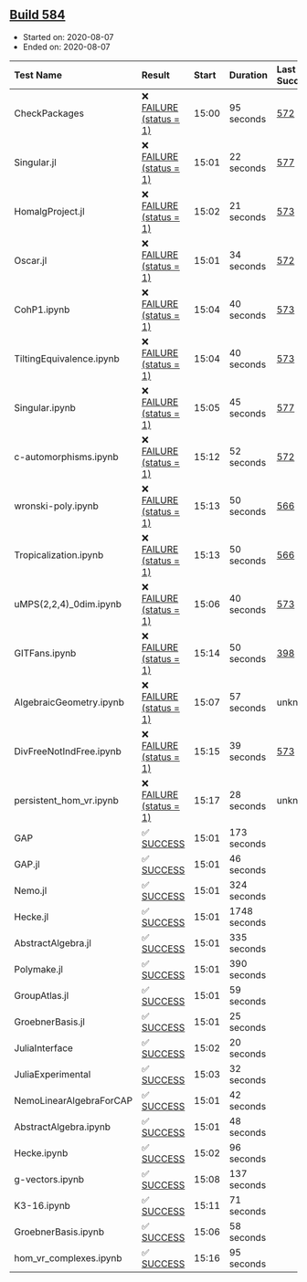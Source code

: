 ## [Build 584](https://oscarci.mathematik.uni-kl.de/job/oscar-stable/584/)

* Started on: 2020-08-07
* Ended on: 2020-08-07

| Test Name    | Result | Start | Duration | Last Success | First Failure |
|:-------------|:-------|:------|:---------|:-------------|:--------------|
| CheckPackages | ❌ [FAILURE (status = 1)](https://oscarci.mathematik.uni-kl.de/job/oscar-stable/584/artifact/logs/build-584/CheckPackages.log) | 15:00 | 95 seconds | [572](https://oscarci.mathematik.uni-kl.de/job/oscar-stable/572/) | [573](https://oscarci.mathematik.uni-kl.de/job/oscar-stable/573/) |
| Singular.jl | ❌ [FAILURE (status = 1)](https://oscarci.mathematik.uni-kl.de/job/oscar-stable/584/artifact/logs/build-584/Singular.jl.log) | 15:01 | 22 seconds | [577](https://oscarci.mathematik.uni-kl.de/job/oscar-stable/577/) | [578](https://oscarci.mathematik.uni-kl.de/job/oscar-stable/578/) |
| HomalgProject.jl | ❌ [FAILURE (status = 1)](https://oscarci.mathematik.uni-kl.de/job/oscar-stable/584/artifact/logs/build-584/HomalgProject.jl.log) | 15:02 | 21 seconds | [573](https://oscarci.mathematik.uni-kl.de/job/oscar-stable/573/) | [574](https://oscarci.mathematik.uni-kl.de/job/oscar-stable/574/) |
| Oscar.jl | ❌ [FAILURE (status = 1)](https://oscarci.mathematik.uni-kl.de/job/oscar-stable/584/artifact/logs/build-584/Oscar.jl.log) | 15:01 | 34 seconds | [572](https://oscarci.mathematik.uni-kl.de/job/oscar-stable/572/) | [573](https://oscarci.mathematik.uni-kl.de/job/oscar-stable/573/) |
| CohP1.ipynb | ❌ [FAILURE (status = 1)](https://oscarci.mathematik.uni-kl.de/job/oscar-stable/584/artifact/logs/build-584/CohP1.ipynb.log) | 15:04 | 40 seconds | [573](https://oscarci.mathematik.uni-kl.de/job/oscar-stable/573/) | [574](https://oscarci.mathematik.uni-kl.de/job/oscar-stable/574/) |
| TiltingEquivalence.ipynb | ❌ [FAILURE (status = 1)](https://oscarci.mathematik.uni-kl.de/job/oscar-stable/584/artifact/logs/build-584/TiltingEquivalence.ipynb.log) | 15:04 | 40 seconds | [573](https://oscarci.mathematik.uni-kl.de/job/oscar-stable/573/) | [574](https://oscarci.mathematik.uni-kl.de/job/oscar-stable/574/) |
| Singular.ipynb | ❌ [FAILURE (status = 1)](https://oscarci.mathematik.uni-kl.de/job/oscar-stable/584/artifact/logs/build-584/Singular.ipynb.log) | 15:05 | 45 seconds | [577](https://oscarci.mathematik.uni-kl.de/job/oscar-stable/577/) | [578](https://oscarci.mathematik.uni-kl.de/job/oscar-stable/578/) |
| c-automorphisms.ipynb | ❌ [FAILURE (status = 1)](https://oscarci.mathematik.uni-kl.de/job/oscar-stable/584/artifact/logs/build-584/c-automorphisms.ipynb.log) | 15:12 | 52 seconds | [572](https://oscarci.mathematik.uni-kl.de/job/oscar-stable/572/) | [573](https://oscarci.mathematik.uni-kl.de/job/oscar-stable/573/) |
| wronski-poly.ipynb | ❌ [FAILURE (status = 1)](https://oscarci.mathematik.uni-kl.de/job/oscar-stable/584/artifact/logs/build-584/wronski-poly.ipynb.log) | 15:13 | 50 seconds | [566](https://oscarci.mathematik.uni-kl.de/job/oscar-stable/566/) | [567](https://oscarci.mathematik.uni-kl.de/job/oscar-stable/567/) |
| Tropicalization.ipynb | ❌ [FAILURE (status = 1)](https://oscarci.mathematik.uni-kl.de/job/oscar-stable/584/artifact/logs/build-584/Tropicalization.ipynb.log) | 15:13 | 50 seconds | [566](https://oscarci.mathematik.uni-kl.de/job/oscar-stable/566/) | [567](https://oscarci.mathematik.uni-kl.de/job/oscar-stable/567/) |
| uMPS(2,2,4)_0dim.ipynb | ❌ [FAILURE (status = 1)](https://oscarci.mathematik.uni-kl.de/job/oscar-stable/584/artifact/logs/build-584/uMPS-2-2-4-_0dim.ipynb.log) | 15:06 | 40 seconds | [573](https://oscarci.mathematik.uni-kl.de/job/oscar-stable/573/) | [574](https://oscarci.mathematik.uni-kl.de/job/oscar-stable/574/) |
| GITFans.ipynb | ❌ [FAILURE (status = 1)](https://oscarci.mathematik.uni-kl.de/job/oscar-stable/584/artifact/logs/build-584/GITFans.ipynb.log) | 15:14 | 50 seconds | [398](https://oscarci.mathematik.uni-kl.de/job/oscar-stable/398/) | [399](https://oscarci.mathematik.uni-kl.de/job/oscar-stable/399/) |
| AlgebraicGeometry.ipynb | ❌ [FAILURE (status = 1)](https://oscarci.mathematik.uni-kl.de/job/oscar-stable/584/artifact/logs/build-584/AlgebraicGeometry.ipynb.log) | 15:07 | 57 seconds | unknown | unknown |
| DivFreeNotIndFree.ipynb | ❌ [FAILURE (status = 1)](https://oscarci.mathematik.uni-kl.de/job/oscar-stable/584/artifact/logs/build-584/DivFreeNotIndFree.ipynb.log) | 15:15 | 39 seconds | [573](https://oscarci.mathematik.uni-kl.de/job/oscar-stable/573/) | [574](https://oscarci.mathematik.uni-kl.de/job/oscar-stable/574/) |
| persistent_hom_vr.ipynb | ❌ [FAILURE (status = 1)](https://oscarci.mathematik.uni-kl.de/job/oscar-stable/584/artifact/logs/build-584/persistent_hom_vr.ipynb.log) | 15:17 | 28 seconds | unknown | unknown |
| GAP | ✅ [SUCCESS](https://oscarci.mathematik.uni-kl.de/job/oscar-stable/584/artifact/logs/build-584/GAP.log) | 15:01 | 173 seconds |  |  |
| GAP.jl | ✅ [SUCCESS](https://oscarci.mathematik.uni-kl.de/job/oscar-stable/584/artifact/logs/build-584/GAP.jl.log) | 15:01 | 46 seconds |  |  |
| Nemo.jl | ✅ [SUCCESS](https://oscarci.mathematik.uni-kl.de/job/oscar-stable/584/artifact/logs/build-584/Nemo.jl.log) | 15:01 | 324 seconds |  |  |
| Hecke.jl | ✅ [SUCCESS](https://oscarci.mathematik.uni-kl.de/job/oscar-stable/584/artifact/logs/build-584/Hecke.jl.log) | 15:01 | 1748 seconds |  |  |
| AbstractAlgebra.jl | ✅ [SUCCESS](https://oscarci.mathematik.uni-kl.de/job/oscar-stable/584/artifact/logs/build-584/AbstractAlgebra.jl.log) | 15:01 | 335 seconds |  |  |
| Polymake.jl | ✅ [SUCCESS](https://oscarci.mathematik.uni-kl.de/job/oscar-stable/584/artifact/logs/build-584/Polymake.jl.log) | 15:01 | 390 seconds |  |  |
| GroupAtlas.jl | ✅ [SUCCESS](https://oscarci.mathematik.uni-kl.de/job/oscar-stable/584/artifact/logs/build-584/GroupAtlas.jl.log) | 15:01 | 59 seconds |  |  |
| GroebnerBasis.jl | ✅ [SUCCESS](https://oscarci.mathematik.uni-kl.de/job/oscar-stable/584/artifact/logs/build-584/GroebnerBasis.jl.log) | 15:01 | 25 seconds |  |  |
| JuliaInterface | ✅ [SUCCESS](https://oscarci.mathematik.uni-kl.de/job/oscar-stable/584/artifact/logs/build-584/JuliaInterface.log) | 15:02 | 20 seconds |  |  |
| JuliaExperimental | ✅ [SUCCESS](https://oscarci.mathematik.uni-kl.de/job/oscar-stable/584/artifact/logs/build-584/JuliaExperimental.log) | 15:03 | 32 seconds |  |  |
| NemoLinearAlgebraForCAP | ✅ [SUCCESS](https://oscarci.mathematik.uni-kl.de/job/oscar-stable/584/artifact/logs/build-584/NemoLinearAlgebraForCAP.log) | 15:01 | 42 seconds |  |  |
| AbstractAlgebra.ipynb | ✅ [SUCCESS](https://oscarci.mathematik.uni-kl.de/job/oscar-stable/584/artifact/logs/build-584/AbstractAlgebra.ipynb.log) | 15:01 | 48 seconds |  |  |
| Hecke.ipynb | ✅ [SUCCESS](https://oscarci.mathematik.uni-kl.de/job/oscar-stable/584/artifact/logs/build-584/Hecke.ipynb.log) | 15:02 | 96 seconds |  |  |
| g-vectors.ipynb | ✅ [SUCCESS](https://oscarci.mathematik.uni-kl.de/job/oscar-stable/584/artifact/logs/build-584/g-vectors.ipynb.log) | 15:08 | 137 seconds |  |  |
| K3-16.ipynb | ✅ [SUCCESS](https://oscarci.mathematik.uni-kl.de/job/oscar-stable/584/artifact/logs/build-584/K3-16.ipynb.log) | 15:11 | 71 seconds |  |  |
| GroebnerBasis.ipynb | ✅ [SUCCESS](https://oscarci.mathematik.uni-kl.de/job/oscar-stable/584/artifact/logs/build-584/GroebnerBasis.ipynb.log) | 15:06 | 58 seconds |  |  |
| hom_vr_complexes.ipynb | ✅ [SUCCESS](https://oscarci.mathematik.uni-kl.de/job/oscar-stable/584/artifact/logs/build-584/hom_vr_complexes.ipynb.log) | 15:16 | 95 seconds |  |  |
